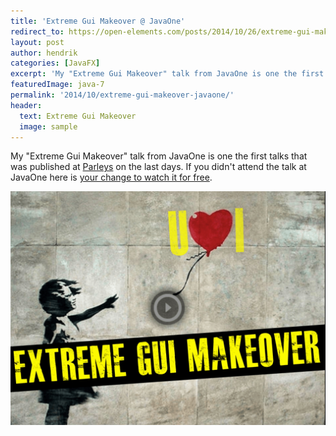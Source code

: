 ```yaml
---
title: 'Extreme Gui Makeover @ JavaOne'
redirect_to: https://open-elements.com/posts/2014/10/26/extreme-gui-makeover-@-javaone/
layout: post
author: hendrik
categories: [JavaFX]
excerpt: 'My "Extreme Gui Makeover" talk from JavaOne is one the first talks that was published at Parleys on the last days.'
featuredImage: java-7
permalink: '2014/10/extreme-gui-makeover-javaone/'
header:
  text: Extreme Gui Makeover
  image: sample
---
```

My "Extreme Gui Makeover" talk from JavaOne is one the first talks that was published at [Parleys](http://www.parleys.com) on the last days. If you didn't attend the talk at JavaOne here is [your change to watch it for free](https://www.parleys.com/play/543fab59e4b06e1184ae4242/).

![Bildschirmfoto](/assets/posts/guigarage-legacy/Bildschirmfoto-2014-10-26-um-09.03.03.png)
